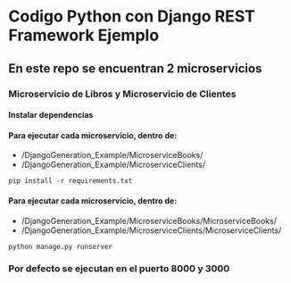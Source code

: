 # Codigo Python con Django REST Framework Ejemplo

## En este repo se encuentran 2 microservicios

### Microservicio de Libros y Microservicio de Clientes

#### Instalar dependencias

#### Para ejecutar cada microservicio, dentro de:

- /DjangoGeneration_Example/MicroserviceBooks/
- /DjangoGeneration_Example/MicroserviceClients/

```
pip install -r requirements.txt
```

#### Para ejecutar cada microservicio, dentro de:

- /DjangoGeneration_Example/MicroserviceBooks/MicroserviceBooks/
- /DjangoGeneration_Example/MicroserviceClients/MicroserviceClients/

```
python manage.py runserver
```

### Por defecto se ejecutan en el puerto 8000 y 3000
